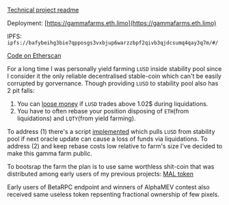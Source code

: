[Technical project readme](README.technical.md)

Deployment: [https://gammafarms.eth.limo](https://gammafarms.eth.limo)

IPFS: `ipfs://bafybeihg3bie7qpposgs3vxbjup6warzzbpf2qivb3qjdcsumq4qay3q7m/#/`

[Code on Etherscan](https://etherscan.io/address/0x5Dc58f812b2e244DABA2fabd33f399cD699D7Ddc#code)

For a long time I was personally yield farming `LUSD` inside stability pool since I consider it the only reliable decentralised stable-coin which can't be easily corrupted by gorvernance. Though providing `LUSD` to stability pool also has 2 pit falls:
1) You can [loose money](https://docs.liquity.org/faq/stability-pool-and-liquidations#can-i-lose-money-by-depositing-funds-to-the-stability-pool) if `LUSD` trades above 1.02$ during liquidations.
2) You have to often rebase your position disposing of `ETH`(from liquidations) and `LQTY`(from yield farming).

To address (1) there's a script [implemented](bots/gamma_farm_bot.py#L197) which pulls `LUSD` from stability pool if next oracle update can cause a loss of funds via liquidations.
To address (2) and keep rebase costs low relative to farm's size I've decided to make this gamma farm public.

To bootsrap the farm the plan is to use same worthless shit-coin that was distributed among early users of my previous projects: [MAL token](https://fractional.art/vaults/0x6619078bdd8324e01e9a8d4b3d761b050e5ecf06)

Early users of BetaRPC endpoint and winners of AlphaMEV contest also received same useless token repsenting fractional ownership of few pixels.